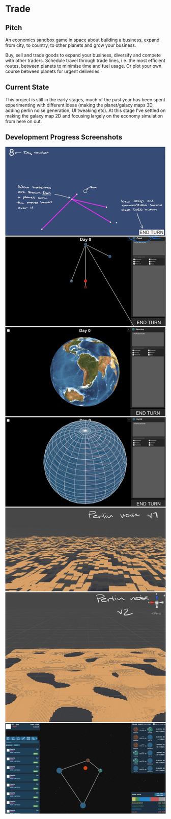 # Trade
## Pitch
An economics sandbox game in space about building a business, expand from city, to country, to other planets and grow your business.

Buy, sell and trade goods to expand your business, diversify and compete with other traders. Schedule travel through trade lines, i.e. the most efficient routes, between planets to minimise time and fuel usage. Or plot your own course between planets for urgent deliveries. 
 
## Current State
This project is still in the early stages, much of the past year has been spent experimenting with different ideas (making the planet/galaxy maps 3D, adding perlin noise generation, UI tweaking etc). At this stage I've settled on making the galaxy map 2D and focusing largely on the economy simulation from here on out.

## Development Progress Screenshots
![Alt text](/progress1.jpg?raw=true "First Iteration")
![Alt text](/progress2.jpg?raw=true "Implementing Initial UI")
![Alt text](/progress3.jpg?raw=true "Generated Sphere Mesh and 3D Camera Transform")
![Alt text](/progress4.jpg?raw=true "Added Sector Lines to 3D Sphere")
![Alt text](/progress5.jpg?raw=true "Perlin Noise First Version")
![Alt text](/progress6.jpg?raw=true "Perlin Noise Better Version")
![Alt text](/progress7.jpg?raw=true "Current Updated GUI")
